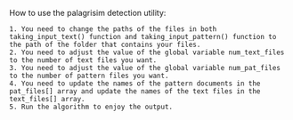 How to use the palagrisim detection utility:

	1. You need to change the paths of the files in both taking_input_text() function and taking_input_pattern() function to the path of the folder that contains your files.
	2. You need to adjust the value of the global variable num_text_files to the number of text files you want.  
	3. You need to adjust the value of the global variable num_pat_files to the number of pattern files you want. 
	4. You need to update the names of the pattern documents in the pat_files[] array and update the names of the text files in the text_files[] array. 
	5. Run the algorithm to enjoy the output. 

